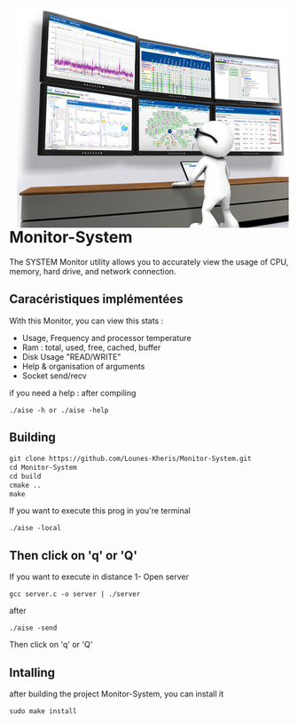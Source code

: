 <img src="mon.jpg" align="right" />

# Monitor-System

The SYSTEM Monitor utility allows you to accurately view the usage of CPU, memory, hard drive, and network connection. 
 
## Caracéristiques implémentées
With this Monitor, you can view this stats : 
 - Usage, Frequency and processor temperature
 - Ram : total, used, free, cached, buffer
 - Disk Usage "READ/WRITE"
 - Help & organisation of arguments
 - Socket send/recv

if you need a help : after compiling
```
./aise -h or ./aise -help
```

## Building
```
git clone https://github.com/Lounes-Kheris/Monitor-System.git
cd Monitor-System
cd build
cmake ..
make
```
If you want to execute this prog in you're terminal
```
./aise -local
```
Then click on 'q' or 'Q'
--------------------------------------------------------------
If you want to execute in distance
1- Open server 
```
gcc server.c -o server | ./server
```
after 
```
./aise -send

```
Then click on 'q' or 'Q'
## Intalling 
after building the project Monitor-System, you can install it 
```
sudo make install
```
 
